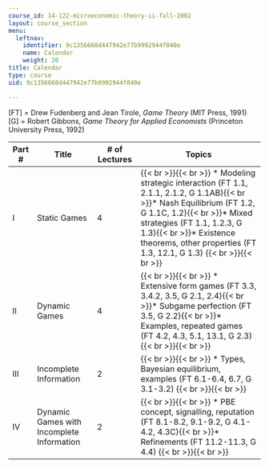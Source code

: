 ```yaml
---
course_id: 14-122-microeconomic-theory-ii-fall-2002
layout: course_section
menu:
  leftnav:
    identifier: 9c1356668d447942e77b9992944f040e
    name: Calendar
    weight: 20
title: Calendar
type: course
uid: 9c1356668d447942e77b9992944f040e

---
```


\[FT\] = Drew Fudenberg and Jean Tirole, _Game Theory_ (MIT Press, 1991)  
\[G\] = Robert Gibbons, _Game Theory for Applied Economists_ (Princeton University Press, 1992)

| Part # | Title | \# of Lectures | Topics |
| --- | --- | --- | --- |
| I | Static Games | 4 |  {{< br >}}{{< br >}} *   Modeling strategic interaction (FT 1.1, 2.1.1, 2.1.2, G 1.1AB){{< br >}}*   Nash Equilibrium (FT 1.2, G 1.1C, 1.2){{< br >}}*   Mixed strategies (FT 1.1, 1.2.3, G 1.3){{< br >}}*   Existence theorems, other properties (FT 1.3, 12.1, G 1.3) {{< br >}}{{< br >}}  |
| II | Dynamic Games | 4 |  {{< br >}}{{< br >}} *   Extensive form games (FT 3.3, 3.4.2, 3.5, G 2.1, 2.4){{< br >}}*   Subgame perfection (FT 3.5, G 2.2){{< br >}}*   Examples, repeated games (FT 4.2, 4.3, 5.1, 13.1, G 2.3) {{< br >}}{{< br >}}  |
| III | Incomplete Information | 2 |  {{< br >}}{{< br >}} *   Types, Bayesian equilibrium, examples (FT 6.1-6.4, 6.7, G 3.1-3.2) {{< br >}}{{< br >}}  |
| IV | Dynamic Games with Incomplete Information | 2 |  {{< br >}}{{< br >}} *   PBE concept, signalling, reputation (FT 8.1-8.2, 9.1-9.2, G 4.1-4.2, 4.3C){{< br >}}*   Refinements (FT 11.2-11.3, G 4.4) {{< br >}}{{< br >}}